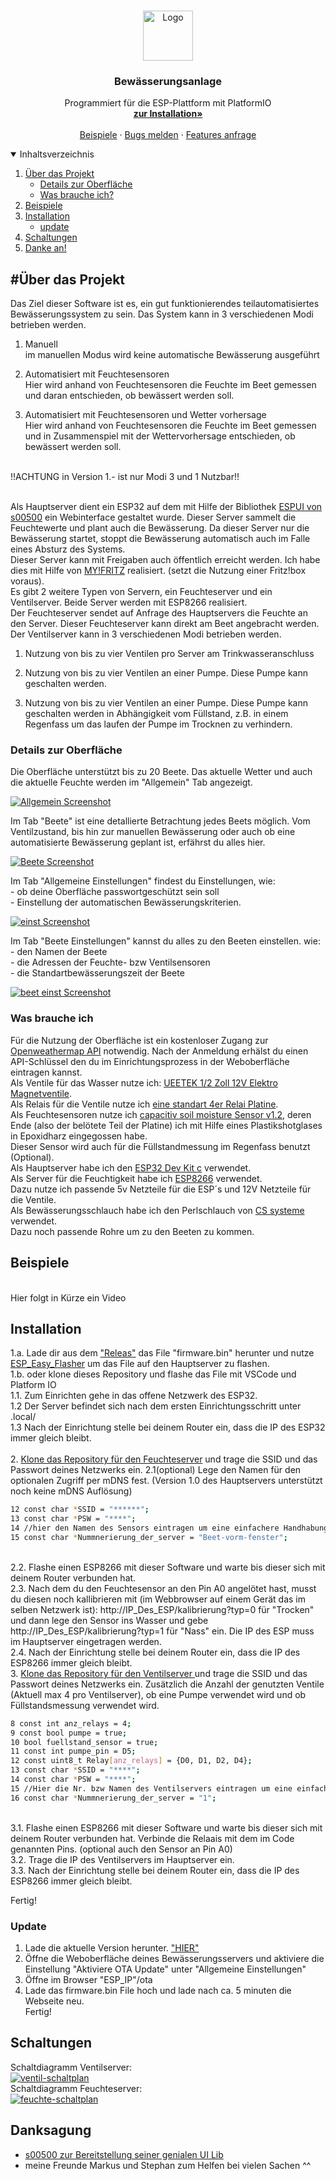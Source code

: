 <!-- PROJECT LOGO -->
<br />
<p align="center">
  <a href="https://github.com/RubiRubsn/Bewaesserungs-Anlage-System-ESP/">
    <img src="images/logo.png" alt="Logo" width="80" height="80">
  </a>

  <h3 align="center">Bewässerungsanlage</h3>

  <p align="center">
    Programmiert für die ESP-Plattform mit PlatformIO
    <br />
    <a href="#Installation"><strong>zur Installation»</strong></a>
    <br />
    <br />
    <a href="#Beispiele">Beispiele</a>
    ·
    <a href="https://github.com/RubiRubsn/Bewaesserungs-Anlage-System-ESP/issues">Bugs melden</a>
    ·
    <a href="https://github.com/RubiRubsn/Bewaesserungs-Anlage-System-ESP/issues">Features anfrage</a>
  </p>
</p>

<!-- TABLE OF CONTENTS -->
<details open="open">
  <summary>Inhaltsverzeichnis</summary>
  <ol>
    <li>
      <a href="#Über-das-Projekt">Über das Projekt</a>
        <ul>
            <li><a href="#Details-zur-Oberfläche">Details zur Oberfläche</a></li>
            <li><a href="#Was-brauche-ich">Was brauche ich?</a></li>
      </ul>
    </li>
    <li><a href="#Beispiele">Beispiele</a></li>
    <li>
      <a href="#Installation">Installation</a>
      <ul>
            <li><a href="#Update">update</a></li>
      </ul>
    </li>
    <li><a href="#Schaltungen">Schaltungen</a></li>
    <li><a href="#Danksagung">Danke an!</a></li>
  </ol>
</details>

<!-- ABOUT THE PROJECT -->

## #Über das Projekt

Das Ziel dieser Software ist es, ein gut funktionierendes teilautomatisiertes Bewässerungssystem zu sein.
Das System kann in 3 verschiedenen Modi betrieben werden.<br>

1. Manuell <br>
    im manuellen Modus wird keine automatische Bewässerung ausgeführt

2. Automatisiert mit Feuchtesensoren<br>
    Hier wird anhand von Feuchtesensoren die Feuchte im Beet gemessen und daran entschieden, ob bewässert werden soll.

3. Automatisiert mit Feuchtesensoren und Wetter vorhersage<br>
    Hier wird anhand von Feuchtesensoren die Feuchte im Beet gemessen und in Zusammenspiel mit der Wettervorhersage entschieden, ob bewässert werden soll.

<br>!!ACHTUNG in Version 1.- ist nur Modi 3 und 1 Nutzbar!! <br><br>

Als Hauptserver dient ein ESP32 auf dem mit Hilfe der Bibliothek <a href="https://github.com/s00500/ESPUI">ESPUI von s00500</a> ein Webinterface gestaltet wurde.
Dieser Server sammelt die Feuchtewerte und plant auch die Bewässerung. Da dieser Server nur die Bewässerung startet, stoppt die Bewässerung automatisch auch im Falle eines Absturz des Systems.<br>
Dieser Server kann mit Freigaben auch öffentlich erreicht werden. Ich habe dies mit Hilfe von <a href="https://myfritz.net/">MY!FRITZ</a> realisiert. (setzt die Nutzung einer Fritz!box voraus). <br>
Es gibt 2 weitere Typen von Servern, ein Feuchteserver und ein Ventilserver. Beide Server werden mit ESP8266 realisiert.<br>
Der Feuchteserver sendet auf Anfrage des Hauptservers die Feuchte an den Server. Dieser Feuchteserver kann direkt am Beet angebracht werden.
Der Ventilserver kann in 3 verschiedenen Modi betrieben werden. <br>

1. Nutzung von bis zu vier Ventilen pro Server am Trinkwasseranschluss

2. Nutzung von bis zu vier Ventilen an einer Pumpe. Diese Pumpe kann geschalten werden.

3. Nutzung von bis zu vier Ventilen an einer Pumpe. Diese Pumpe kann geschalten werden in Abhängigkeit vom Füllstand, z.B. in einem Regenfass um das laufen der Pumpe im Trocknen zu verhindern.


### Details zur Oberfläche
Die Oberfläche unterstützt bis zu 20 Beete. Das aktuelle Wetter und auch die aktuelle Feuchte werden im "Allgemein" Tab angezeigt.

[![Allgemein Screenshot][product-screenshot]]()

Im Tab "Beete" ist eine detallierte Betrachtung jedes Beets möglich. Vom Ventilzustand, bis hin zur manuellen Bewässerung oder auch ob eine automatisierte Bewässerung geplant ist, erfährst du alles hier.<br>

[![Beete Screenshot][beet-screenshot]]()

Im Tab "Allgemeine Einstellungen" findest du Einstellungen, wie: <br> - ob deine Oberfläche passwortgeschützt sein soll <br> - Einstellung der automatischen Bewässerungskriterien.<br>

[![einst Screenshot][einst-screenshot]]()

Im Tab "Beete Einstellungen" kannst du alles zu den Beeten einstellen. wie: <br> -  den Namen der Beete <br> - die Adressen der Feuchte- bzw Ventilsensoren <br> - die Standartbewässerungszeit der Beete<br>

[![beet einst Screenshot][beeteinst-screenshot]]()


### Was brauche ich

Für die Nutzung der Oberfläche ist ein kostenloser Zugang zur <a href="https://openweathermap.org/api">Openweathermap API</a> notwendig.
Nach der Anmeldung erhälst du einen API-Schlüssel den du im Einrichtungsprozess in der Weboberfläche eintragen kannst.<br>
Als Ventile für das Wasser nutze ich: <a href="https://www.amazon.de/gp/product/B06XCSVZPT/ref=ppx_yo_dt_b_asin_image_o02_s01?ie=UTF8&psc=1">UEETEK 1/2 Zoll 12V Elektro Magnetventile</a>.<br>
Als Relais für die Ventile nutze ich <a href="https://www.amazon.de/gp/product/B07TZ778VH/ref=ppx_yo_dt_b_asin_title_o02_s00?ie=UTF8&psc=1">eine standart 4er Relai Platine</a>.<br>
Als Feuchtesensoren nutze ich <a href="https://www.az-delivery.de/products/bodenfeuchte-sensor-modul-v1-2?_pos=6&_sid=22262207f&_ss=r">capacitiv soil moisture Sensor v1.2</a>, deren Ende (also der belötete Teil der Platine) ich mit Hilfe eines Plastikshotglases in Epoxidharz eingegossen habe. <br>
Dieser Sensor wird auch für die Füllstandmessung im Regenfass benutzt (Optional).<br>
Als Hauptserver habe ich den <a href="https://www.az-delivery.de/products/esp32-dev-kit-c-unverlotet?_pos=5&_sid=72925e31b&_ss=r">ESP32 Dev Kit c</a> verwendet.<br>
Als Server für die Feuchtigkeit habe ich <a href="https://www.az-delivery.de/products/nodemcu-lua-lolin-v3-modul-mit-esp8266-12e-unverlotet?_pos=28&_sid=f7dcaf8b6&_ss=r">ESP8266</a> verwendet.<br>
Dazu nutze ich passende 5v Netzteile für die ESP´s und 12V Netzteile für die Ventile.<br>
Als Bewässerungsschlauch habe ich den Perlschlauch von  <a href="https://cs-wss.com/">CS systeme</a> verwendet.<br>
Dazu noch passende Rohre um zu den Beeten zu kommen.<br>

## Beispiele
<br>
Hier folgt in Kürze ein Video
<br>

## Installation <br>
1.a. Lade dir aus dem <a href="https://github.com/RubiRubsn/Bewaesserungs-Anlage-System-ESP/releases">"Releas"</a> das File "firmware.bin" herunter und nutze  <a href="https://github.com/Grovkillen/ESP_Easy_Flasher">ESP_Easy_Flasher</a> um das File auf den Hauptserver zu flashen.<br>
1.b. oder klone dieses Repository und flashe das File mit VSCode und Platform IO <br>
1.1. Zum Einrichten gehe in das offene Netzwerk des ESP32. <br>
1.2 Der Server befindet sich nach dem ersten Einrichtungsschritt unter <Festgelegtername>.local/<br>
1.3 Nach der Einrichtung stelle bei deinem Router ein, dass die IP des ESP32 immer gleich bleibt.<br><br>
2. <a href="https://github.com/RubiRubsn/feuchte_server">Klone das Repository für den Feuchteserver</a>  und trage die SSID und das Passwort deines Netzwerks ein. 
2.1(optional) Lege den Namen für den optionalen Zugriff per mDNS fest. (Version 1.0 des Hauptservers unterstützt noch keine mDNS Auflösung)<br>
```sh
12 const char *SSID = "******";
13 const char *PSW = "****";
14 //hier den Namen des Sensors eintragen um eine einfachere Handhabung bei der IP-Eingabe zu haben
15 const char *Nummnerierung_der_server = "Beet-vorm-fenster";
```
<br>
2.2. Flashe einen ESP8266 mit dieser Software und warte bis dieser sich mit deinem Router verbunden hat.<br>
2.3. Nach dem du den Feuchtesensor an den Pin A0 angelötet hast, musst du diesen noch kallibrieren mit (im Webbrowser auf einem Gerät das im selben Netzwerk ist): http://IP_Des_ESP/kalibrierung?typ=0 für "Trocken" und dann lege den Sensor ins Wasser und gebe http://IP_Des_ESP/kalibrierung?typ=1 für "Nass" ein. Die IP des ESP muss im Hauptserver eingetragen werden.<br>
2.4. Nach der Einrichtung stelle bei deinem Router ein, dass die IP des ESP8266 immer gleich bleibt.<br>
3. <a href="https://github.com/RubiRubsn/ventil_server">Klone das Repository für den Ventilserver </a> und trage die SSID und das Passwort deines Netzwerks ein. Zusätzlich die Anzahl der genutzten Ventile (Aktuell max 4 pro Ventilserver), ob eine Pumpe verwendet wird und ob Füllstandsmessung verwendet wird.<br>

```sh
8 const int anz_relays = 4;
9 const bool pumpe = true;
10 bool fuellstand_sensor = true;
11 const int pumpe_pin = D5;
12 const uint8_t Relay[anz_relays] = {D0, D1, D2, D4};
13 const char *SSID = "****";
14 const char *PSW = "****";
15 //Hier die Nr. bzw Namen des Ventilservers eintragen um eine einfachere Handhabung bei der IP-Eingabe zu haben
16 const char *Nummnerierung_der_server = "1";
```
<br>
3.1. Flashe einen ESP8266 mit dieser Software und warte bis dieser sich mit deinem Router verbunden hat. Verbinde die Relaais mit dem im Code genannten Pins. (optional auch den Sensor an Pin A0)<br>
3.2. Trage die IP des Ventilservers im Hauptserver ein.<br>
3.3. Nach der Einrichtung stelle bei deinem Router ein, dass die IP des ESP8266 immer gleich bleibt.

Fertig!
<br>
### Update

1. Lade die aktuelle Version herunter. <a href="https://github.com/RubiRubsn/Bewaesserungs-Anlage-System-ESP/releases">"HIER"</a><br>
2. Öffne die Weboberfläche deines Bewässerungsservers und aktiviere die Einstellung "Aktiviere OTA Update" unter "Allgemeine Einstellungen"<br>
3. Öffne im Browser "ESP_IP"/ota<br>
4. Lade das firmware.bin File hoch und lade nach ca. 5 minuten die Webseite neu.<br>
Fertig!

## Schaltungen

Schaltdiagramm Ventilserver:<br>
[![ventil-schaltplan][ventil-schaltplan]]()
<br>
Schaltdiagramm Feuchteserver:<br>
[![feuchte-schaltplan][feuchte-schaltplan]]()
<br>


## Danksagung

- <a href="https://github.com/s00500">s00500 zur Bereitstellung seiner genialen UI Lib</a>
- meine Freunde Markus und Stephan zum Helfen bei vielen Sachen ^^



[product-screenshot]: images/allgemein.png
[beet-screenshot]: images/beete.png
[einst-screenshot]: images/einstellungenAllg.png
[beeteinst-screenshot]: images/beet-einst.png
[ventil-schaltplan]: images/schaltplan_ventil.png
[feuchte-schaltplan]: images/schaltplan_feuchte.png